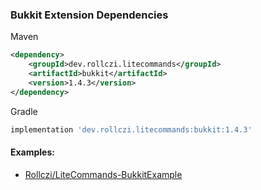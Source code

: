 ### Bukkit Extension Dependencies
Maven
```xml
<dependency>
    <groupId>dev.rollczi.litecommands</groupId>
    <artifactId>bukkit</artifactId>
    <version>1.4.3</version>
</dependency>
```
Gradle
```groovy
implementation 'dev.rollczi.litecommands:bukkit:1.4.3'
```

#### Examples:
- [Rollczi/LiteCommands-BukkitExample](https://github.com/Rollczi/LiteCommands-BukkitExample)
